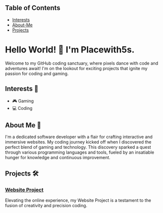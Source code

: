 ## Table of Contents

- [Interests](#interests)
- [About-Me](#about-me)
- [Projects](#projects)

# Hello World! 👋 I'm Placewith5s.

Welcome to my GitHub coding sanctuary, where pixels dance with code and adventures await! I'm on the lookout for exciting projects that ignite my passion for coding and gaming.

## Interests 🚀

- 🎮 Gaming
- 💻 Coding

## About Me 🌟

I'm a dedicated software developer with a flair for crafting interactive and immersive websites. My coding journey kicked off when I discovered the perfect blend of gaming and technology. This discovery sparked a quest through various programming languages and tools, fueled by an insatiable hunger for knowledge and continuous improvement.

## Projects 🛠️

### [Website Project](https://github.com/Placewith5s/Website)

Elevating the online experience, my Website Project is a testament to the fusion of creativity and precision coding.
